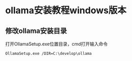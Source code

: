 
# ollama安装教程windows版本

## 修改ollama安装目录

打开OllamaSetup.exe位置目录，cmd打开输入命令

```shell
OllamaSetup.exe /DIR=C:\develop\ollama
```

